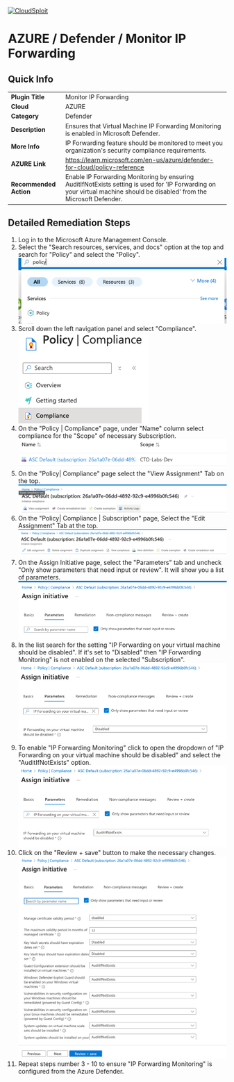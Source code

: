 [![CloudSploit](https://cloudsploit.com/img/logo-new-big-text-100.png "CloudSploit")](https://cloudsploit.com)

# AZURE / Defender / Monitor IP Forwarding

## Quick Info

| | |
|-|--------------------------------------------------------------------------------------------------------------------------------------------------------------------------|
| **Plugin Title** | Monitor IP Forwarding|
| **Cloud** | AZURE |
| **Category** | Defender |
| **Description** | Ensures that Virtual Machine IP Forwarding Monitoring is enabled in Microsoft Defender. |
| **More Info** | IP Forwarding feature should be monitored to meet you organization's security compliance requirements. |
| **AZURE Link** | https://learn.microsoft.com/en-us/azure/defender-for-cloud/policy-reference |
| **Recommended Action** | Enable IP Forwarding Monitoring by ensuring AuditIfNotExists setting is used for 'IP Forwarding on your virtual machine should be disabled' from the Microsoft Defender. |

## Detailed Remediation Steps

1. Log in to the Microsoft Azure Management Console.
2. Select the "Search resources, services, and docs" option at the top and search for "Policy" and select the "Policy". </br> <img src="/resources/azure/defender/monitor-ip-forwarding/step2.png"/>
3. Scroll down the left navigation panel and select "Compliance". </br> <img src="/resources/azure/defender/monitor-ip-forwarding/step3.png"/>
4. On the "Policy | Compliance" page, under "Name" column select compliance for the "Scope" of necessary Subscription. </br> <img src="/resources/azure/defender/monitor-ip-forwarding/step4.png"/>
5. On the "Policy| Compliance" page select the "View Assignment" Tab on the top. </br> <img src="/resources/azure/defender/monitor-ip-forwarding/step5.png"/>
6. On the "Policy| Compliance | Subscription" page, Select the "Edit Assignment" Tab at the top. </br> <img src="/resources/azure/defender/monitor-ip-forwarding/step6.png"/>
7. On the Assign Initiative page, select the "Parameters" tab and uncheck "Only show parameters that need input or review". It will show you a list of parameters. </br>  <img src="/resources/azure/defender/monitor-ip-forwarding/step7.png"/>
8. In the list search for the setting "IP Forwarding on your virtual machine should be disabled". If it's set to "Disabled" then "IP Forwarding Monitoring" is not enabled on the selected "Subscription". </br> <img src="/resources/azure/defender/monitor-ip-forwarding/step8.png"/>
9. To enable "IP Forwarding Monitoring" click to open the dropdown of "IP Forwarding on your virtual machine should be disabled" and select the "AuditIfNotExists" option. </br> <img src="/resources/azure/defender/monitor-ip-forwarding/step9.png"/>
10. Click on the "Review + save" button to make the necessary changes. </br> <img src="/resources/azure/defender/monitor-ip-forwarding/step10.png"/>
11. Repeat steps number 3 - 10 to ensure "IP Forwarding Monitoring" is configured from the Azure Defender.</br>
